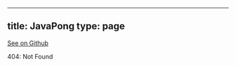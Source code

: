
---
title: JavaPong
type: page
---

[See on Github](https://github.com/jakeroggenbuck/JavaPong/)

404: Not Found